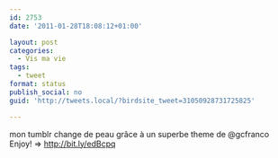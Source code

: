 ```yaml
---
id: 2753
date: '2011-01-28T18:08:12+01:00'

layout: post
categories:
  - Vis ma vie
tags:
  - tweet
format: status
publish_social: no
guid: 'http://tweets.local/?birdsite_tweet=31050928731725825'

---
```


mon tumblr change de peau grâce à un superbe theme de @gcfranco Enjoy! =&gt; http://bit.ly/edBcpq